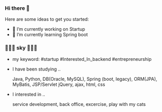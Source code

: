 ### Hi there 👋

Here are some ideas to get you started:

- 🔭 I’m currently working on Startup
- 🌱 I’m currently learning Spring boot


### 👩🏻‍💻 sky 👩🏻‍💻



- my keyword: #startup #Interested_In_backend #entrepreneurship


- I have been studying ..
  
  
  Java, Python, DB(Oracle, MySQL), Spring (boot, legacy), ORM(JPA), MyBatis, JSP/Servlet
  jQuery, ajax, html, css

- I interested in ..
  
  
  service development, back office, excercise,
  play with my cats


<!--
**Jeong-sky-1003/Jeong-sky-1003** is a ✨ _special_ ✨ repository because its `README.md` (this file) appears on your GitHub profile.

